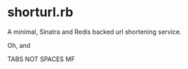 shorturl.rb
===========

A minimal, Sinatra and Redis backed url shortening service.

Oh, and

TABS NOT SPACES MF
